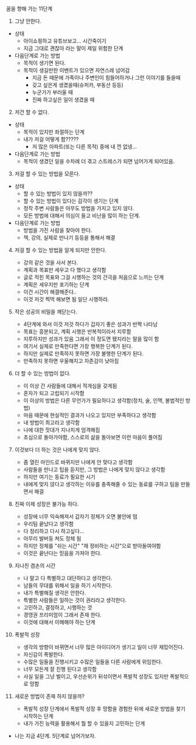 꿈을 향해 가는 11단계

1. 그냥 안한다.
  - 상태
    - 아이쇼핑하고 유튜브보고... 시간죽이기
    - 지금 그대로 괜찮아 라는 말이 제일 위험한 단계
  - 다음단계로 가는 방법
    - 목적이 생기면 된다.
    - 목적이 생길만한 이벤트가 있으면 자연스레 넘어감
        - 지금 돈 때문에 가족이나 주변인이 힘들어하거나 그런 이야기를 들을때
        - 갖고 싶은게 생겼을때(슈퍼카, 부동산 등등)
        - 누군가가 부러울 때
        - 진짜 하고싶은 일이 생겼을 때

2. 저건 할 수 없다.
  - 상태
    - 목적이 있지만 좌절하는 단계
    - 내가 저걸 어떻게 함?????
	  - 저 많은 아파트(또는 다른 목적) 중에 내 껀 없넹...
  - 다음단계로 가는 방법
    - 목적이 생겼던 일을 수차례 더 겪고 스트레스가 되면 넘어가게 되어있음.

3. 저걸 할 수 있는 방법을 모른다.
  - 상태
	  - 할 수 있는 방법이 있지 않을까??
	  - 할 수 있는 방법이 있다는 감각이 생기는 단계
	  - 정작 주변 사람들은 아무도 방법을 가지고 있지 않다.
	  - 모든 방법에 대해서 의심이 들고 비난을 많이 하는 단계.
  - 다음단계로 가는 방법
    - 방법을 가진 사람을 찾아야 한다.
    - 책, 강의, 실제로 만나기 등등을 통해서 해결 

4. 저걸 할 수 있는 방법을 알게 되지만 안한다.
	- 강의 같은 것을 사서 본다.
	- 계획과 목표만 세우고 다 했다고 생각함
	- 글로 적힌 목표와 그걸 시행하는 것의 간극을 처음으로 느끼는 단계
	- 계획은 세우지만 포기하는 단계
	- 이건 시간이 해결해준다..
	- 이것 저것 찍먹 해보면 됨 일단 시행하라.

5. 작은 성공의 비밀을 깨닫는다.
	- 4단계에 와서 이것 저것 하다가 갑자기 좋은 성과가 반짝 나타남
	- 목표는 흥분되고, 계획 시행은 반복적이라서 지루함
	- 지루하지만 성과가 있음 그래서 이 정도면 됐지라는 말을 많이 함
	- 여기서 실제로 만족한다면 가장 행복한 단계가 된다.
	- 하지만 실제로 만족하지 못하면 가장 불행한 단계가 된다.
	- 만족하지 못하면 우울해지고 자존감이 낮아짐

6. 더 할 수 있는 방법이 없다.
	- 이 이상 간 사람들에 대해서 적개심을 갖게됨
	- 혼자가 되고 고립되기 시작함
	- 이 이상의 방법은 다른 무언가가 필요하다고 생각함(정치, 술, 인맥, 불법적인 방법)
	- 마음 때문에 현실적인 결과가 나오고 있지만 부족하다고 생각함
	- 내 방법이 최고라고 생각함
	- 나에 대한 잣대가 지나치게 엄격해짐
	- 초심으로 돌아가야함, 스스로의 삶을 돌아보면 이런 마음이 풀어짐

7. 이것보다 더 하는 것은 나에게 맞지 않다.
	- 좀 열린 마인드로 바뀌지만 나에게 안 맞다고 생각함
	- 사람들을 만나고 팁을 듣지만, 그 방법은 나에게 맞지 않다고 생각함
	- 하지만 여기는 동료가 필요한 시기
	- 내에게 맞지 않다고 생각하는 이유를 충족해줄 수 있는 동료를 구하고 팀을 만들면서 해결

8. 진짜 이제 성장은 불가능 하다.
	- 성장에 너무 익숙해져서 갑자기 정체가 오면 불안에 떰
	- 우리팀 끝났다고 생각함
	- 다 정리하고 다시 하고싶다...
	- 아무리 발버둥 쳐도 정체 됨
	- 하지만 정체를 "쉬는 시간" "재 정비하는 시간"으로 받아들여야함
	- 이것은 끝난다는 믿음을 가져야 한다.

9. 지나친 겸손의 시간
	- 나 말고 다 특별하고 대단하다고 생각한다.
	- 남들의 무대를 위해서 일을 하기 시작한다.
	- 내가 특별해질 생각은 안한다.
	- 특별한 사람들은 일하는 것이 권리라고 생각한다.
	- 고민하고, 결정하고, 시행하는 것
	- 경영권 프리미엄이 그래서 존재 한다.
	- 이것에 대해서 이해해야 하는 단계

10. 폭발적 성장
	- 생각의 방향이 바뀌면서 너무 많은 아이디어가 생기고 일이 너무 재밌어진다.
	- 자신감이 폭발한다.
	- 수많은 일들을 진행시키고 수많은 일들을 다른 사람에게 위임한다.
	- 너무 모든게 잘 진행 된다고 생각함
	- 사실 일을 그냥 벌이고, 우선순위가 뒤섞이면서 폭발적 성장도 있지만 폭발적으로 망함

1. 새로운 방법이 존재 하지 않을까?
	- 폭발적 성장 단계에서 폭발적 성장 후 망함을 경험한 뒤에 새로운 방법을 찾기 시작하는 단계
	- 내가 가진 능력을 활용해서 뭘 할 수 있을지 고민하는 단계

- 나는 지금 4단계. 5단계로 넘어가보자.
